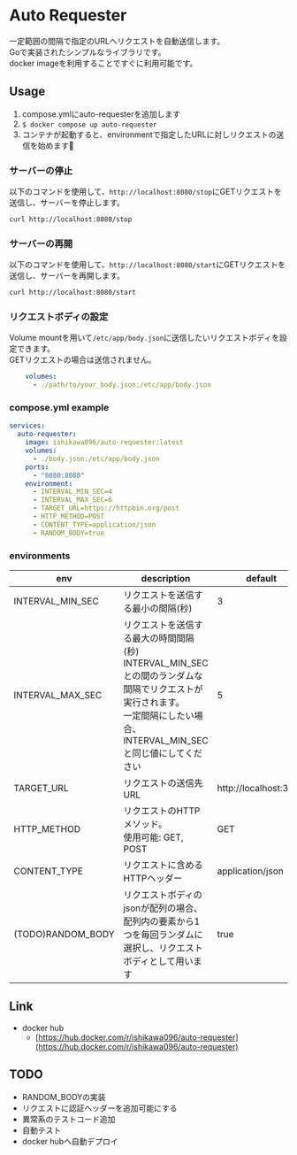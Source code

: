 # Auto Requester

一定範囲の間隔で指定のURLへリクエストを自動送信します。<br>
Goで実装されたシンプルなライブラリです。<br>
docker imageを利用することですぐに利用可能です。<br>

## Usage

1. compose.ymlにauto-requesterを追加します
2. `$ docker compose up auto-requester`
3. コンテナが起動すると、environmentで指定したURLに対しリクエストの送信を始めます🥳

### サーバーの停止

以下のコマンドを使用して、`http://localhost:8080/stop`にGETリクエストを送信し、サーバーを停止します。

```sh
curl http://localhost:8080/stop
```

### サーバーの再開

以下のコマンドを使用して、`http://localhost:8080/start`にGETリクエストを送信し、サーバーを再開します。

```sh
curl http://localhost:8080/start
```

### リクエストボディの設定

Volume mountを用いて`/etc/app/body.json`に送信したいリクエストボディを設定できます。<br>
GETリクエストの場合は送信されません。

```yml
    volumes:
      - ./path/to/your_body.json:/etc/app/body.json
```

### compose.yml example

```yml
services:
  auto-requester:
    image: ishikawa096/auto-requester:latest
    volumes:
      - ./body.json:/etc/app/body.json
    ports:
      - "8080:8080"
    environment:
      - INTERVAL_MIN_SEC=4
      - INTERVAL_MAX_SEC=6
      - TARGET_URL=https://httpbin.org/post
      - HTTP_METHOD=POST
      - CONTENT_TYPE=application/json
      - RANDOM_BODY=true
```

### environments

| env         | description                                             | default |
|-------------------|--------------------------------------------------|-------------|
| INTERVAL_MIN_SEC  | リクエストを送信する最小の間隔(秒)           | 3           |
| INTERVAL_MAX_SEC  | リクエストを送信する最大の時間間隔(秒)<br>INTERVAL_MIN_SECとの間のランダムな間隔でリクエストが実行されます。<br>一定間隔にしたい場合、INTERVAL_MIN_SECと同じ値にしてください            | 5           |
| TARGET_URL        | リクエストの送信先URL                 | http://localhost:3000 |
| HTTP_METHOD       | リクエストのHTTPメソッド。<br>使用可能: GET, POST                         | GET        |
| CONTENT_TYPE      | リクエストに含めるHTTPヘッダー                   | application/json |
| (TODO)RANDOM_BODY       | リクエストボディのjsonが配列の場合、配列内の要素から1つを毎回ランダムに選択し、リクエストボディとして用います| true        |

## Link

- docker hub
  - [https://hub.docker.com/r/ishikawa096/auto-requester](https://hub.docker.com/r/ishikawa096/auto-requester)

## TODO

- RANDOM_BODYの実装
- リクエストに認証ヘッダーを追加可能にする
- 異常系のテストコード追加
- 自動テスト
- docker hubへ自動デプロイ
